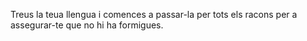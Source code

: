 Treus la teua llengua i comences a passar-la per tots els racons per a assegurar-te que no hi ha formigues.
